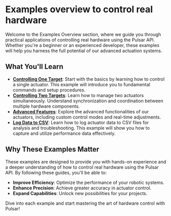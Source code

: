# Examples overview to control real hardware

Welcome to the Examples Overview section, where we guide you through practical applications of controlling real hardware using the Pulsar API. Whether you're a beginner or an experienced developer, these examples will help you harness the full potential of our advanced actuation systems.

## What You'll Learn
* [**Controlling One Target**](01-R-single-actuator.md): Start with the basics by learning how to control a single actuator. This example will introduce you to fundamental commands and setup procedures.
* [**Controlling Two Targets**](02-R-two-actuators.md): Learn how to manage two actuators simultaneously. Understand synchronization and coordination between multiple hardware components.
* [**Advanced Features**](03-R-changing-parameters.md): Explore the advanced functionalities of our actuators, including custom control modes and real-time adjustments.
* [**Log Data to CSV**](04-R-log-to-csv.md): Learn how to log actuator data to CSV files for analysis and troubleshooting. This example will show you how to capture and utilize performance data effectively.

## Why These Examples Matter
These examples are designed to provide you with hands-on experience and a deeper understanding of how to control real hardware using the Pulsar API. By following these guides, you'll be able to:

* **Improve Efficiency**: Optimize the performance of your robotic systems.
* **Enhance Precision**: Achieve greater accuracy in actuator control.
* **Expand Capabilities**: Unlock new possibilities for your projects.

Dive into each example and start mastering the art of hardware control with Pulsar!